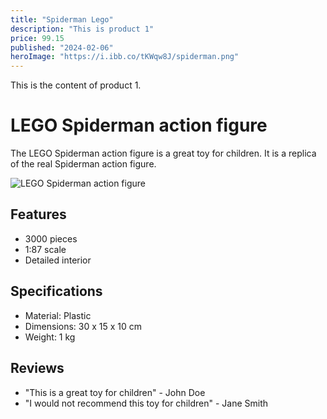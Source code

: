 ```yaml
---
title: "Spiderman Lego"
description: "This is product 1"
price: 99.15
published: "2024-02-06"
heroImage: "https://i.ibb.co/tKWqw8J/spiderman.png"
---
```


This is the content of product 1.

# LEGO Spiderman action figure

The LEGO Spiderman action figure is a great toy for children. It is a replica of the real Spiderman action figure.

![LEGO Spiderman action figure  ](/images/product1.jpg)

## Features

- 3000 pieces
- 1:87 scale
- Detailed interior

## Specifications

- Material: Plastic
- Dimensions: 30 x 15 x 10 cm
- Weight: 1 kg


## Reviews

- "This is a great toy for children" - John Doe
- "I would not recommend this toy for children" - Jane Smith







